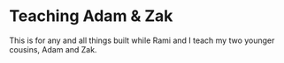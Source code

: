 # Teaching Adam & Zak
This is for any and all things built while Rami and I teach my two younger cousins, Adam and Zak.
